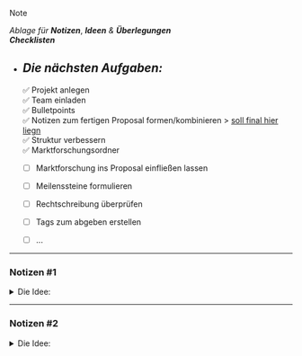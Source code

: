 <!-------------------------------------------------------------------------------------------------------------------------------------  
    📕Cheatsheets:     https://github.com/skills  
    📙Get started:     https://docs.github.com/en/get-started  
    📗Quickstart:      https://docs.github.com/en/get-started/writing-on-github/getting-started-with-writing-and-formatting-on-github/quickstart-for-writing-on-github  
    📘Basic Syntax:    https://docs.github.com/en/get-started/writing-on-github/getting-started-with-writing-and-formatting-on-github/basic-writing-and-formatting-syntax  
--------------------------------------------------------------------------------------------------------------------------------------->  

> [!NOTE]  
> *Ablage für* ***Notizen***, ***Ideen*** *&* ***Überlegungen***  
> ***Checklisten***  
>


- ## ***Die nächsten Aufgaben:***  
  ✅ Projekt anlegen  
  ✅ Team einladen  
  ✅ Bulletpoints  
  ✅ Notizen zum fertigen Proposal formen/kombinieren > 
        [soll final hier liegn](https://github.com/IxI-Enki/Uebung-syp-002/edit/main/EducationHub.md)  
  ✅ Struktur verbessern  
  ✅ Marktforschungsordner  
  - [ ] Marktforschung ins Proposal einfließen lassen  
  - [ ] Meilenssteine formulieren  
  - [ ] Rechtschreibung überprüfen  
  - [ ] Tags zum abgeben erstellen  
  - [ ] ...



---  

### Notizen #1 
<details>
<summary> Die Idee: </summary>  
   
- Bulletpoints:

  <details>
   
    ```   
    # 1)
    - Wir sind von Geburt an neugierige Forscher und Entdecker.
    - Der Traum, die Welt mit Entdeckungen zu begeistern, bleibt lebendig.
    - Nicht jeder ist ein zertifizierter Wissenschaftler, aber der Forschungsdrang ist allgegenwärtig.
    - Soziale Medien bieten Plattformen für Hobby-Entdecker, und der Markt bietet "halbwissenschaftliche" Ausrüstung.
    - Die Idee ist, Hobby-Wissenschaftler mit der Wissenschaft zu verbinden, um Projekte, Wissen und Interessen zu teilen.

    # 2)
    - Fokus auf User-Erlebnis und Community.
    - Infrastruktur und laufende Administration sind IT-relevant.
    - Frontend (Website), Backend (Serverseite) und Datenbanken sind notwendig.
    - Standardisierte Lösungen sparen Kosten/Zeit, Cloud-Entwicklung senkt Risiken.
    - Werbehonorar anfangs klein halten, mit Universitäten zusammenarbeiten.
    - Kostenoptimierung durch Auslagerung von Teilen an spezialisierte Firmen.
    - Modulare Software ermöglicht effiziente Umsetzung.
    - Projektrealisierung und Online-Gang in {fantasieVariable} Monaten möglich.

    # 3)
    - Nutzen für Finanzgeber: Überzeugung durch eigene Nutzung der Plattform.
    - Plattform richtet sich an die Öffentlichkeit mit klarem Bildungsauftrag.
    - Potenzielle Finanzgeber: Öffentliche Hand, Bildungsinteressierte.

    # 4)
    - Hochmotiviertes und professionelles Team.
    - Arbeitsgemeinschaft als Grundlage für das Projekt.
    ```
  </details>

### **Ausgangssituation & Möglichkeiten**:  

*Von Geburt an sind wir kleine Forscher und Entdecker und träumen davon die Welt mit unseren Entdeckungen zu begeistern.*  
*Für Manche ist dieser Traum derart groß, sodass sie im Erwachsenenalter ihren ganzen Enthusiasmus in ein aufwendiges Studium der Wissenschaft packen..*  

Nun ist nicht jeder von uns heute ein zertifizierter Wissenschaftler doch heißt das nicht, dass dieser Forschungsdrang nun obsolet geworden ist. 
Eine schier unendliche Ansammlung an Videomaterial, Dokumentationen und Publikation zeigt davon, 
dass es gar mehr als nur ein menschliches Bedürfnis ist zu forschen, entdecken und zu teilen.
Sei es nun mit einem Metalldetektor oder mit einer Magnetangel, in den Sozialen Medien fällt man als Hobby Entdecker meist positiv auf, 
sodass der Markt bereits schon günstige Angebote offerieren kann an "halbwissenschaftliches" Equipment zu kommen.*

*Diese nun gut ausgerüsteten Hobby Forscher mit der Wissenschaft in Berührung zu bringen wäre nun keine neue Idee. Die Archäologie ladet bereits schon heute die Menschen dazu ein an Grabungsarbeiten teilzunehmen, Fossilien selbstständig zu suchen und bietet im Internet mit nur wenigen Klicks an sich bei ihnen zu melden.
Was aber eine ganz neue Idee wäre, wäre es die Wissenschaft mit den Hobby-Wissenschaftler einen Raum zu geben,ihre Projekte, ihr Wissen, ihr Interesse miteinander zu teilen.
Es den Interessierten noch leichter zu machen eine Community zu finden, seine Projekte einem durchaus Interessierten Publikum vorzustellen, 
die neusten Entdeckungen vor allen anderen aus erster Hand zu erfahren und Likes dafür zu generieren.
Freundschaften zu knöpfen, sich verabreden, universitäre Projektgruppen zu abonnieren, um davon zu träumen künftig ähnliche Funde selber zu machen.
Die Universität hätte nun mehr als nur ein Angebot sich zu melden, sondern stünde selber inmitten in einer Community ihres Gleichen, 
wo bereits der Forschungsdrang alleine diesen Motor antreibt.* 
***Win-Win für alle!***

---  

### **Planung & Konzept**:

***Im Fokus steht einerseits das User-Erlebnis, die Community, doch andererseits auch die Kosten/Zeit und der Aufwand.***

- Für die Realisierung dieser Community-Plattform bedarf es umfassende Kenntnisse aus den Bereich der Informationstechnologie.  
- Eine Infrastruktur muss noch bereitgestellt werden und gehört laufend administriert.  
- Es wird ein Frontend (Website), Backend (Serverseite) und weitere Datenbanken benötigt.  
- Standardisierte Lösungen bieten hierbei den großen Vorteil Kosten/Zeit einzusparen, als auch bei der Umsetzung, wie auch bei der laufenden Wartung.  
- Eine skalierbare Cloud- Entwicklung konnte bei der Realisierung die Kosten und Risiken senken. 
- Grundsätzlich richtet sich das Angebot zwar an alle Interessierten, doch ist es auch Sinnvoll anfangs gezielt das Werbehonorrar möglichst klein zu halten.
- Als Initialschuss könnte man die Universitäten vorab involvieren und in ausgesuchten Medien Werbeeinschaltungen schalten.
- Die Hauptkosten liegt hierbei klar bei den Lohnstunden und spiegelt sich in der Effizienz der Projektierung und der Abwicklung wieder.
- Da die Software bereits schon Modular aufgebaut ist, so kann man Teile an spezialisierte Firmen auslagern und weitere Kosten und Zeit einsparen.
- Bei guter Planung könnte das Projekt relativ schnell realisiert werden, und in {fantasieVariable} Monaten online gehen.

---  

### **Finanzierung**:

> Mit jeder Finanzierung geht ein Nutzen einher, so würde der künftige Finanzgeber leichter vom Projekt überzeugt werden, wenn er selber ein Nutzer dieser Plattform ist.
> Die Plattform richtet sich an die Öffentlichkeit, verfolgt aber auch einen klaren  Bildungsauftrag. 
> Die öffentliche Hand könnte daran interessiert zeigen, sowie weitere Finanzgeber die sich dem Bildungsauftrag anschließen und Enthusiasmus zeigen.

--- 

### **Team**:

*Das Team hinter diesem Projekt ist hochmotiviert & professionell in ihrer Arbeitsweise. Eine Arbeitsgemeinschaft aus gutem Grund.*

</details>

---

### Notizen #2
<details>
<summary> Die Idee: </summary>  
   
- Bulletpoints:

     <details>
         
         ```
         
         ```
    
    </details>
    
## Rahmenbedingung

In der gesamten Menschheitsgeschichte stand uns noch nie eine derart umfangreiche Informationsressource in einer so beeindruckenden Geschwindigkeit zur Verfügung. Dieser "Big-Data-Boom" stellt nicht nur die IT vor Herausforderungen; auch das Bildungsangebot ist umfangreich geworden, ja, schon fast nicht mehr überschaubar.

Es überrascht keinen mehr, dass YouTube neben Katzenvideos, Trash-Contant und Werbung die erste Anlaufstelle für Erstinformationen ist.

*Die Entscheidung, ob ein Video wirklich geeignet ist, kann man nicht allein anhand von Likes treffen. Man möchte es zwar anklicken, wird jedoch zunächst von algorithmischer Werbung unterbrochen, wie zum Beispiel für  Kräuter-Bonbons – vermutlich, um die Nerven zu beruhigen...*

Ansonsten bleibt den Nutzern nur mehr die Möglichkeit, die Suchmaschine ihres Vertrauens zu starten und das World Wide Web auf eigener Faust  zu durchforsten, sich mit verschiedenen zweiphasigen Logins auseinander zu setzen, sich durch überladene Texte zu wühlen, jeder Spur zweimal nachzugehen, um wieder festzustellen: Man könnte ja doch noch  die nächste Website ausprobieren.

Ist man weiterhin noch nicht ans Ziel gekommen, dann versucht man es doch noch in verschiednen Foren, um am nächsten Tag mit noch mehr Fragen denselben Zyklus  nochmals zu wiederholen.

Bildung sollte einfach sein!
Alter wiener Spruch: "Wieso einfach, wenn es auch kompliziert geht?"

## EducationHub - der Umschlagplatz für Bildung

EducationHub strebt danach, das ultimative Schweizer Taschenmesser für freie Bildung zu werden – nicht nur für den User, sondern auch für den Content Creator.

Mit einer spielend leichten Copy-and-Paste-Funktionalität möchten wir es Content Creators ermöglichen, ihre Lerninhalte mühelos einem interessierten Publikum zu präsentieren. Sich in einen vordefinierten Themenbau einordnet und ihren Modulen selber einen Leitfaden zu geben. Mithilfe vordefinierter Pattern strukturiert man spielend leicht einzelne Seiten oder sogar komplette Module. Einfach: Videos, Texte, Dokumente, Präsentationen einfügen oder interaktive Frage-Antwort-Spiele gestalten – die Möglichkeiten sind nahezu grenzenlos. Wir machen es zum Kinderspiel, lehrreiche Inhalte zu erstellen und zu teilen. Willkommen auf EducationHub – wo Bildung so flexibel wie ein Schweizer Taschenmesser ist!

Der User kann seine Suchvorschläge nach dem generellen Themenbau filtern und erhält durch die vorgefundenen Bewertungen gleich einen klaren Überblick darüber, welcher Content im Bildungskontext vielversprechend ist.

Sollte dennoch zu konkreten Inhalt eine Frage auftauchen, bietet die Kommentarfunktion die Möglichkeit Fragen zu stellen. Alle Kommentatoren sind dabei ausgezeichnet! Ausgezeichnet mit goldenen Häkchen für besonders hilfreiche Nutzer oder blauen Häkchen für solche, die offensichtlich eine Idee  haben.

Damit der Lehrerfolg im Eifer über die großartige neue Website nicht komplett aus den Augen gerät ermöglichen wir es dem User, seine Module in seiner eigenen Profilseite zu verwalten und den Lernfortschritt zu verfolgen - denn 100% in der Mengenlehre bedeuten nicht zwangsläufig 100% im gesamten Spektrum der Mathematik. Diese Informationen auf einen Blick zu haben, verschafft dem User eine klare Übersicht – und damit 100% Kontrolle über seinen Lernprozess.

Bildung ist ein universelles Schweizer-Messer für das Leben und EducationHub der "MacGyver" unter den Bildungs-Websits.

## Budget

15,32 Euro, 76 Kuna aus den letzten Kroatienurlaub und drei Kaugummis.

## Organisatorische Bedienungen

Es ist unerlässlich, eine robuste Infrastruktur zu schaffen und diese kontinuierlich zu administrieren. Dazu gehören sowohl das Frontend (Website) als auch das Backend (Serverseite) sowie zusätzliche Datenbanken. In einem ersten Schritt bieten wir Content Creators eine vielseitige Auswahl an Mustern und erweitern das Angebot kontinuierlich.

Die Website kann auf suggestivem Wege ihren Funktionsumfang erweitern und wird kontinuierlich ausgebaut, um dynamisch und ansprechend zu bleiben. Dies ermöglicht eine präzise Kostensteuerung, die sich am Erfolg der Website orientiert.

Durch eine skalierbare Cloud-Entwicklung können bei der Umsetzung sowohl Kosten als auch Risiken minimiert werden. Klug eingesetzte Werbeeinnahmen könnten die Cloud-Ressourcen gleichermaßen wachsen lassen und zugleich der Vermarktung dienen.

## Technische Bedienungen

Sukzessive kann der Funktionsumfang der Website erweitert und kontinuierlich weiterentwickelt werden. Auf diese Weise bleibt sie dynamisch, spannend, und die Kosten passen sich präzise dem Erfolg der Website an.

Die Umsetzung einer solchen Lernplattform erfordert umfassende Kenntnisse im Bereich der Informationstechnologie. Dabei ist die Bereitstellung und laufende Administration einer Infrastruktur notwendig, die sowohl das Frontend (Website) als auch das Backend (Serverseite) sowie weitere Datenbanken umfasst. Standardisierte Lösungen bieten hierbei den entscheidenden Vorteil, Kosten und Zeit bei der Umsetzung und laufenden Wartung einzusparen.

Durch eine skalierbare Cloud-Entwicklung können bei der Realisierung sowohl Kosten als auch Risiken effektiv minimiert werden. Durchdachte Werbeeinnahmen könnten die Cloud-Ressourcen gleichermaßen wachsen lassen und zugleich der Vermarktung dienen.

## Chancen und Risiken

In diesem ambitionierten Rahmen bieten sich sowohl vielversprechende Chancen als auch potenzielle Risiken. Die zunehmende Dynamik und Attraktivität der Website ermöglichen es, die Bildungsplattform kontinuierlich zu verbessern und an die Bedürfnisse der Nutzer anzupassen. Die flexiblen Kostenstrukturen, unterstützt durch eine skalierbare Cloud-Entwicklung, bieten eine kosteneffiziente und risikoarme Realisierung.

Die Chancen liegen in der fortschreitenden Erweiterung des Funktionsumfangs und der gesteigerten User-Zufriedenheit. Durch geschickte Werbeeinnahmen könnten nicht nur die Cloud-Ressourcen wachsen, sondern auch die Vermarktungsmöglichkeiten optimiert werden.

Jedoch bergen auch diese vielversprechenden Perspektiven ihre eigenen Risiken. Eine ständige Administration und Weiterentwicklung erfordern nicht nur technische, sondern auch finanzielle Ressourcen. Die Balance zwischen Funktionsumfang, Nutzererwartungen und den tatsächlichen Erfolgskennzahlen wird entscheidend sein. Eine kluge und vorausschauende Strategie wird daher essenziell sein, um die Herausforderungen zu bewältigen und die Bildungsplattform zu einem nachhaltigen Erfolg zu führen.

</details>
